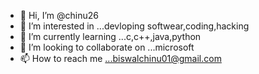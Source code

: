 - 👋 Hi, I’m @chinu26
- 👀 I’m interested in ...devloping softwear,coding,hacking
- 🌱 I’m currently learning ...c,c++,java,python
- 💞️ I’m looking to collaborate on ...microsoft
- 📫 How to reach me ...biswalchinu01@gmail.com

<!---
chinu26/chinu26 is a ✨ special ✨ repository because its `README.md` (this file) appears on your GitHub profile.
You can click the Preview link to take a look at your changes.
--->

